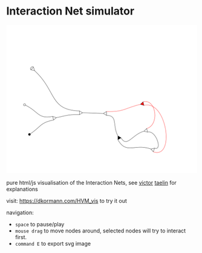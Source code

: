 
# Interaction Net simulator

![Net Visualization](net.svg)

pure html/js visualisation of the Interaction Nets, see [victor](https://gist.github.com/VictorTaelin) [taelin](https://x.com/victorTaelin) for explanations

visit: https://dkormann.com/HVM_vis to try it out

navigation:

- `space` to pause/play
- `mouse drag` to move nodes around, selected nodes will try to interact first.
- `command E` to export svg image
